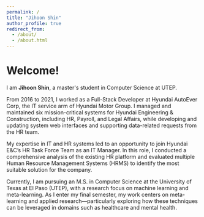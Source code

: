 ```yaml
---
permalink: /
title: "Jihoon Shin"
author_profile: true
redirect_from: 
  - /about/
  - /about.html
---
```


Welcome! 
======
I am **Jihoon Shin**, a master's student in Computer Science at UTEP.   
  
From 2016 to 2021, I worked as a Full-Stack Developer at Hyundai AutoEver Corp, the IT service arm of Hyundai Motor Group. I managed and maintained six mission-critical systems for Hyundai Engineering & Construction, including HR, Payroll, and Legal Affairs, while developing and updating system web interfaces and supporting data-related requests from the HR team.

My expertise in IT and HR systems led to an opportunity to join Hyundai E&C’s HR Task Force Team as an IT Manager. In this role, I conducted a comprehensive analysis of the existing HR platform and evaluated multiple Human Resource Management Systems (HRMS) to identify the most suitable solution for the company.

Currently, I am pursuing an M.S. in Computer Science at the University of Texas at El Paso (UTEP), with a research focus on machine learning and meta-learning. As I enter my final semester, my work centers on meta-learning and applied research—particularly exploring how these techniques can be leveraged in domains such as healthcare and mental health.

